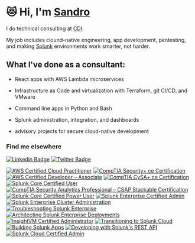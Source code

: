 # 😻 Hi, I'm [Sandro](https://alessandrobraidotti.com)

I do technical consulting at [CDI](https://www.cdillc.com/).

My job includes clound-native engineering, app development, pentesting, and making [Splunk](https://www.splunk.com/) environments work smarter, not harder.

## What I've done as a consultant:

- React apps with AWS Lambda microservices

- Infrastructure as Code and virtualization with Terraform, git CI/CD, and VMware 

- Command line apps in Python and Bash

- Splunk administration, integration, and dashboards

- advisory projects for secure cloud-native development

### Find me elsewhere

[![Linkedin Badge](https://img.shields.io/badge/-LinkedIn-blue?style=flat-square&logo=Linkedin&logoColor=white&link=https://www.linkedin.com/in/alessandrobraidotti/)](https://www.linkedin.com/in/alessandrobraidotti/)  [![Twitter Badge](https://img.shields.io/badge/-Twitter-1ca0f1?style=flat-square&labelColor=1ca0f1&logo=twitter&logoColor=white&link=https://twitter.com/sndbra)](https://twitter.com/sndbra)

<!--START_SECTION:badges-->
[![AWS Certified Cloud Practitioner](https://images.credly.com/size/110x110/images/00634f82-b07f-4bbd-a6bb-53de397fc3a6/image.png)](http://www.credly.com/badges/747251fa-831f-405d-b0a8-1c6331d279e7 "AWS Certified Cloud Practitioner")
[![CompTIA Security+ ce Certification](https://images.credly.com/size/110x110/images/74790a75-8451-400a-8536-92d792c5184a/CompTIA_Security_2Bce.png)](http://www.credly.com/badges/2f1fa618-221f-4226-8765-0a697cf8a95f "CompTIA Security+ ce Certification")
[![AWS Certified Developer – Associate](https://images.credly.com/size/110x110/images/b9feab85-1a43-4f6c-99a5-631b88d5461b/image.png)](http://www.credly.com/badges/e9feadba-2691-4398-9a17-e2e18e06ea80 "AWS Certified Developer – Associate")
[![CompTIA CySA+ ce Certification](https://images.credly.com/size/110x110/images/5cb4b153-44d8-410c-97c6-6afba3faa4af/Comptia_CySA_2Bce.png)](http://www.credly.com/badges/6068ac04-de96-4e1e-a7df-c8bbe9efc1df "CompTIA CySA+ ce Certification")
[![Splunk Core Certified User](https://images.credly.com/size/110x110/images/93ffdd67-fa3a-4690-9289-094e2e3d63bd/20-14376-SPLK-Certification-Badge-Youracclaim.com-101_Splunk-Core-Certified-User.png)](http://www.credly.com/badges/b8fa52e1-3033-45b9-81c7-16a21575f274 "Splunk Core Certified User")
[![CompTIA Security Analytics Professional – CSAP Stackable Certification](https://images.credly.com/size/110x110/images/ba1b8072-8ebe-432c-88e5-05bc809c624a/CompTIA_CSAP.png)](http://www.credly.com/badges/c189b96b-1923-46db-af71-d8ca6cececac "CompTIA Security Analytics Professional – CSAP Stackable Certification")
[![Splunk Core Certified Power User](https://images.credly.com/size/110x110/images/e3d0d18a-edd0-49b3-bad9-f09fffaa29e3/20-14376-SPLK-Certification-Badge-Youracclaim.com-101_Splunk-Core-Certified-Power-User.png)](http://www.credly.com/badges/0cec394c-a063-45d6-8250-eb606d3f20ad "Splunk Core Certified Power User")
[![Splunk Enterprise Certified Admin](https://images.credly.com/size/110x110/images/6f373b45-7707-4fc7-8cd3-c4ac0f5890d5/20-14376-SPLK-Certification-Badge-Youracclaim.com-101_Splunk-Enterprise-Certified-Admin.png)](http://www.credly.com/badges/f7d1f244-da4f-45c6-a483-688db47756ea "Splunk Enterprise Certified Admin")
[![Splunk Enterprise Cluster Administration](https://images.credly.com/size/110x110/images/9ce5206b-f952-4200-bdc5-2065151486e0/Splunk_Enterprise_Cluster_Administration_Badge.png)](http://www.credly.com/badges/fc055e3b-f7ca-47f6-97fe-c7c3ee23d323 "Splunk Enterprise Cluster Administration")
[![Troubleshooting Splunk Enterprise](https://images.credly.com/size/110x110/images/a7d79779-619f-43ce-8de6-06199a95eb51/Troubleshooting_Splunk_Enterprise_Badge.png)](http://www.credly.com/badges/827a19e5-ede5-4a52-bb95-219fffd770fc "Troubleshooting Splunk Enterprise")
[![Architecting Splunk Enterprise Deployments](https://images.credly.com/size/110x110/images/cdd29b30-7115-4193-83d0-38f93dca4219/Architecting_Splunk_Enterprise_Deployments_Badge.png)](http://www.credly.com/badges/fb8ee912-8a6c-4bb4-b141-13df0e9b9f8e "Architecting Splunk Enterprise Deployments")
[![InsightVM Certified Administrator](https://images.credly.com/size/110x110/images/1251eef5-fe9a-4503-984d-0003303f165a/InsightVM_Adminstrator.png)](http://www.credly.com/badges/b4eda45a-cc37-4880-9ab7-629378635779 "InsightVM Certified Administrator")
[![Transitioning to Splunk Cloud](https://images.credly.com/size/110x110/images/225d1083-8a84-4347-9669-2cb4c0249fea/Transitioning_to_Splunk_Cloud_Badge__1_.png)](http://www.credly.com/badges/021d5651-c836-400e-baf3-3dc8bd74039a "Transitioning to Splunk Cloud")
[![Building Splunk Apps](https://images.credly.com/size/110x110/images/4e6903c2-8a68-46d8-9080-b944070f24fc/Building_Splunk_Apps_Badge.png)](http://www.credly.com/badges/084b6acd-b1d2-453a-b028-0e23cf9bfd93 "Building Splunk Apps")
[![Developing with Splunk's REST API](https://images.credly.com/size/110x110/images/77124ef7-3397-4ef0-8d7e-f7061d5f5a5e/Developing_with_Splunk_s_REST_API_Badge.png)](http://www.credly.com/badges/30dfc1c5-04bf-4310-9e27-36219e2abd62 "Developing with Splunk's REST API")
[![Splunk Cloud Certified Admin](https://images.credly.com/size/110x110/images/dfce1613-ad7b-4bfd-b173-98902167d45a/20-14376-SPLK-Certification-Badge-Youracclaim.com-101_Splunk-Cloud-Certified-Admin.png)](http://www.credly.com/badges/9160c15c-e6aa-41e5-91c4-cd6c37d45f8e "Splunk Cloud Certified Admin")
<!--END_SECTION:badges-->